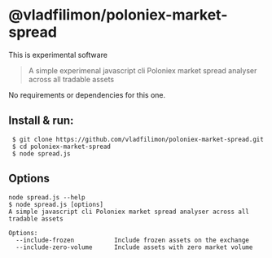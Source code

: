 # @vladfilimon/poloniex-market-spread
This is experimental software

> A simple experimenal javascript cli Poloniex market spread analyser across all tradable assets

No requirements or dependencies for this one.

Install & run:
-------------
```
 $ git clone https://github.com/vladfilimon/poloniex-market-spread.git
 $ cd poloniex-market-spread
 $ node spread.js
```
Options
-------
```
node spread.js --help
$ node spread.js [options]
A simple javascript cli Poloniex market spread analyser across all tradable assets

Options:
  --include-frozen           Include frozen assets on the exchange
  --include-zero-volume      Include assets with zero market volume
```
